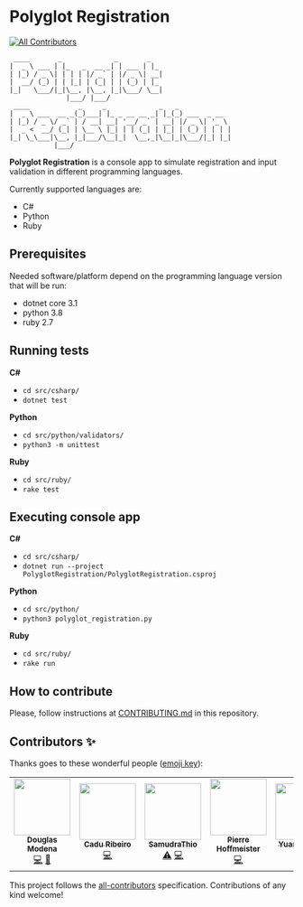 Polyglot Registration
===
<!-- ALL-CONTRIBUTORS-BADGE:START - Do not remove or modify this section -->
[![All Contributors](https://img.shields.io/badge/all_contributors-7-orange.svg?style=flat-square)](#contributors-)
<!-- ALL-CONTRIBUTORS-BADGE:END -->

```
 ____       _             _       _   
|  _ \ ___ | |_   _  __ _| | ___ | |_ 
| |_) / _ \| | | | |/ _` | |/ _ \| __|
|  __/ (_) | | |_| | (_| | | (_) | |_ 
|_|   \___/|_|\__, |\__, |_|\___/ \__|
              |___/ |___/             
 ____            _     _             _   _             
|  _ \ ___  __ _(_)___| |_ _ __ __ _| |_(_) ___  _ __  
| |_) / _ \/ _` | / __| __| '__/ _` | __| |/ _ \| '_ \ 
|  _ <  __/ (_| | \__ \ |_| | | (_| | |_| | (_) | | | |
|_| \_\___|\__, |_|___/\__|_|  \__,_|\__|_|\___/|_| |_|
           |___/                                       
```

**Polyglot Registration** is a console app to simulate registration and input validation in different programming languages.

Currently supported languages are:
- C#
- Python
- Ruby

## Prerequisites
Needed software/platform depend on the programming language version that will be run:
- dotnet core 3.1
- python 3.8
- ruby 2.7

## Running tests
**C#**
- `cd src/csharp/`
- `dotnet test`

**Python**
- `cd src/python/validators/`
- `python3 -m unittest`

**Ruby**
- `cd src/ruby/`
- `rake test`

## Executing console app
**C#**
- `cd src/csharp/`
- `dotnet run --project PolyglotRegistration/PolyglotRegistration.csproj`

**Python**
- `cd src/python/`
- `python3 polyglot_registration.py`

**Ruby**
- `cd src/ruby/`
- `rake run`

## How to contribute
Please, follow instructions at [CONTRIBUTING.md](https://github.com/dmodena/polyglot-registration/blob/main/CONTRIBUTING.md) in this repository.

## Contributors ✨

Thanks goes to these wonderful people ([emoji key](https://allcontributors.org/docs/en/emoji-key)):

<!-- ALL-CONTRIBUTORS-LIST:START - Do not remove or modify this section -->
<!-- prettier-ignore-start -->
<!-- markdownlint-disable -->
<table>
  <tr>
    <td align="center"><a href="https://github.com/dmodena"><img src="https://avatars3.githubusercontent.com/u/11446011?v=4" width="100px;" alt=""/><br /><sub><b>Douglas Modena</b></sub></a><br /><a href="https://github.com/dmodena/polyglot-registration/commits?author=dmodena" title="Code">💻</a> <a href="https://github.com/dmodena/polyglot-registration/commits?author=dmodena" title="Documentation">📖</a></td>
    <td align="center"><a href="https://cadu.dev"><img src="https://avatars3.githubusercontent.com/u/771411?v=4" width="100px;" alt=""/><br /><sub><b>Cadu Ribeiro</b></sub></a><br /><a href="https://github.com/dmodena/polyglot-registration/commits?author=duduribeiro" title="Code">💻</a></td>
    <td align="center"><a href="https://www.linkedin.com/in/samudrathio/"><img src="https://avatars1.githubusercontent.com/u/68200757?v=4" width="100px;" alt=""/><br /><sub><b>SamudraThio</b></sub></a><br /><a href="https://github.com/dmodena/polyglot-registration/commits?author=SamudraThio" title="Tests">⚠️</a> <a href="https://github.com/dmodena/polyglot-registration/commits?author=SamudraThio" title="Code">💻</a></td>
    <td align="center"><a href="https://github.com/phoffmeister"><img src="https://avatars3.githubusercontent.com/u/1093398?v=4" width="100px;" alt=""/><br /><sub><b>Pierre Hoffmeister</b></sub></a><br /><a href="https://github.com/dmodena/polyglot-registration/commits?author=phoffmeister" title="Code">💻</a></td>
    <td align="center"><a href="https://github.com/yuanLeeMidori"><img src="https://avatars1.githubusercontent.com/u/50813726?v=4" width="100px;" alt=""/><br /><sub><b>Yuan-Hsi Lee</b></sub></a><br /><a href="https://github.com/dmodena/polyglot-registration/commits?author=yuanLeeMidori" title="Code">💻</a></td>
    <td align="center"><a href="https://github.com/lcpizzo"><img src="https://avatars3.githubusercontent.com/u/62020365?v=4" width="100px;" alt=""/><br /><sub><b>lcpizzo</b></sub></a><br /><a href="https://github.com/dmodena/polyglot-registration/commits?author=lcpizzo" title="Code">💻</a></td>
    <td align="center"><a href="https://github.com/HyperTHD"><img src="https://avatars0.githubusercontent.com/u/16841702?v=4" width="100px;" alt=""/><br /><sub><b>Abdulbasid Guled</b></sub></a><br /><a href="https://github.com/dmodena/polyglot-registration/commits?author=HyperTHD" title="Code">💻</a></td>
  </tr>
</table>

<!-- markdownlint-enable -->
<!-- prettier-ignore-end -->
<!-- ALL-CONTRIBUTORS-LIST:END -->

This project follows the [all-contributors](https://github.com/all-contributors/all-contributors) specification. Contributions of any kind welcome!
